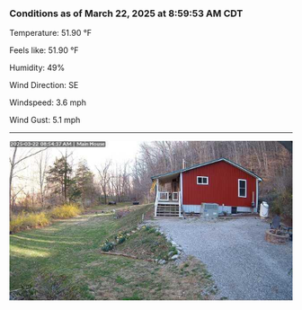 ### Conditions as of March 22, 2025 at 8:59:53 AM CDT 

Temperature: 51.90 &deg;F

Feels like: 51.90 &deg;F

Humidity: 49%

Wind Direction: SE

Windspeed: 3.6 mph

Wind Gust: 5.1 mph

---

<img src="./images/latest.jpeg"/>

